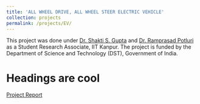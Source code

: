 ```yaml
---
title: 'ALL WHEEL DRIVE, ALL WHEEL STEER ELECTRIC VEHICLE'
collection: projects
permalink: /projects/EV/
---
```


This project was done under [Dr. Shakti S. Gupta](http://home.iitk.ac.in/~ssgupta/) and [Dr. Ramprasad Potluri](http://home.iitk.ac.in/~potluri/) as a Student Research Associate, IIT Kanpur. The project is funded by the Department of Science and Technology (DST), Government of India.

Headings are cool
======

[Project Report](http://exampleurl.com)

